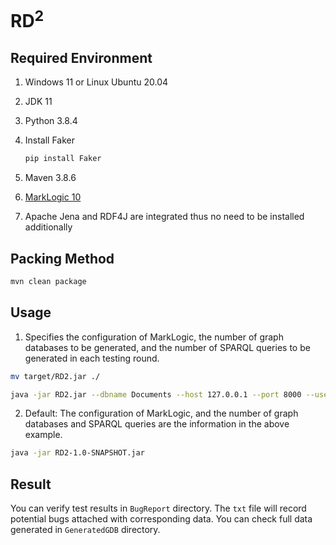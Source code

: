 # RD<sup>2</sup>

## Required Environment

1. Windows 11 or Linux Ubuntu 20.04

2. JDK 11

3. Python 3.8.4

4. Install Faker

   ```bash
   pip install Faker
   ```

5. Maven 3.8.6
6. [MarkLogic 10](https://developer.marklogic.com/products/marklogic-server)
7. Apache Jena and RDF4J are integrated thus no need to be installed additionally

## Packing Method

```bash
mvn clean package
```

## Usage

1. Specifies the configuration of MarkLogic, the number of graph databases to be generated, and the number of SPARQL queries to be generated in each testing round.
```bash
mv target/RD2.jar ./
```
```bash
java -jar RD2.jar --dbname Documents --host 127.0.0.1 --port 8000 --username root --password 123 --db-num 10 --query-num 100
```

2. Default: The configuration of MarkLogic, and the number of graph databases and SPARQL queries are the information in the above example.

```bash
java -jar RD2-1.0-SNAPSHOT.jar
```
## Result
You can verify test results in `BugReport` directory. The `txt` file will record potential bugs attached with corresponding data.
You can check full data generated in `GeneratedGDB` directory.
